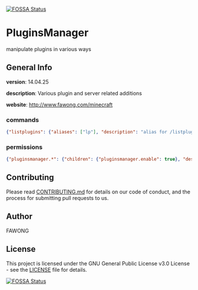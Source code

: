 [![FOSSA Status](https://app.fossa.io/api/projects/git%2Bgithub.com%2Fgnowxilef%2FPluginsManager.svg?type=shield)](https://app.fossa.io/projects/git%2Bgithub.com%2Fgnowxilef%2FPluginsManager?ref=badge_shield)

PluginsManager
==============
manipulate plugins in various ways

## General Info
**version**: 14.04.25

**description**: Various plugin and server related additions

**website**: http://www.fawong.com/minecraft

### commands
```json
{"listplugins": {"aliases": ["lp"], "description": "alias for /listplugins", "usage": "/listplugins"}, "lp": {"description": "Lists plugins in several different formats", "usage": "/lp <display type>\nExample: /lp row\nExample: /lp column\n"}, "plm": {"description": "alias for /pluginsmanager", "usage": "/plm"}, "pluginsmanager": {"aliases": ["pmgr"], "description": "manage plugins", "usage": "/pluginsmanager"}, "pmgr": {"description": "alias for /pluginsmanager", "usage": "/pmgr"}}
```

### permissions
```json
{"pluginsmanager.*": {"children": {"pluginsmanager.enable": true}, "description": "Gives access to all pluginsmanager commands"}}
```

## Contributing
Please read [CONTRIBUTING.md](.github/CONTRIBUTING.md) for details on our code of conduct, and the
process for submitting pull requests to us.

## Author
FAWONG

## License
This project is licensed under the GNU General Public License v3.0 License - see the
[LICENSE](LICENSE) file for details.

[![FOSSA Status](https://app.fossa.io/api/projects/git%2Bgithub.com%2Fgnowxilef%2FPluginsManager.svg?type=large)](https://app.fossa.io/projects/git%2Bgithub.com%2Fgnowxilef%2FPluginsManager?ref=badge_large)
